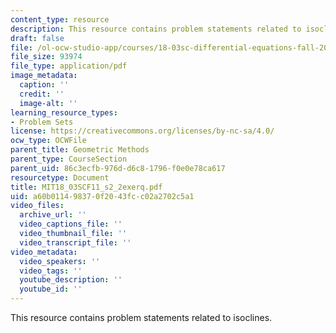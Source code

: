 ```yaml
---
content_type: resource
description: This resource contains problem statements related to isoclines.
draft: false
file: /ol-ocw-studio-app/courses/18-03sc-differential-equations-fall-2011/a60b011498370f2043fcc02a2702c5a1_MIT18_03SCF11_s2_2exerq.pdf
file_size: 93974
file_type: application/pdf
image_metadata:
  caption: ''
  credit: ''
  image-alt: ''
learning_resource_types:
- Problem Sets
license: https://creativecommons.org/licenses/by-nc-sa/4.0/
ocw_type: OCWFile
parent_title: Geometric Methods
parent_type: CourseSection
parent_uid: 86c3ecfb-976d-d6c8-1796-f0e0e78ca617
resourcetype: Document
title: MIT18_03SCF11_s2_2exerq.pdf
uid: a60b0114-9837-0f20-43fc-c02a2702c5a1
video_files:
  archive_url: ''
  video_captions_file: ''
  video_thumbnail_file: ''
  video_transcript_file: ''
video_metadata:
  video_speakers: ''
  video_tags: ''
  youtube_description: ''
  youtube_id: ''
---
```

This resource contains problem statements related to isoclines.